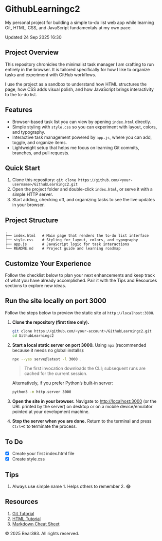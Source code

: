 # GithubLearningc2
My personal project for building a simple to-do list web app while learning Git, HTML, CSS, and JavaScript fundamentals at my own pace.

Updated 24 Sep 2025 16:30

## Project Overview
This repository chronicles the minimalist task manager I am crafting to run entirely in the browser. It is tailored specifically for how I like to organize tasks and experiment with GitHub workflows.

I use the project as a sandbox to understand how HTML structures the page, how CSS adds visual polish, and how JavaScript brings interactivity to the to-do list.

## Features
- Browser-based task list you can view by opening `index.html` directly.
- Simple styling with `style.css` so you can experiment with layout, colors, and typography.
- Interactive task management powered by `app.js`, where you can add, toggle, and organize items.
- Lightweight setup that helps me focus on learning Git commits, branches, and pull requests.

## Quick Start
1. Clone this repository: `git clone https://github.com/<your-username>/GithubLearningc2.git`
2. Open the project folder and double-click `index.html`, or serve it with a simple HTTP server.
3. Start adding, checking off, and organizing tasks to see the live updates in your browser.

## Project Structure
```
.
├── index.html   # Main page that renders the to-do list interface
├── style.css    # Styling for layout, colors, and typography
├── app.js       # JavaScript logic for task interactions
└── README.md    # Project guide and learning roadmap
```

## Customize Your Experience
Follow the checklist below to plan your next enhancements and keep track of what you have already accomplished. Pair it with the Tips and Resources sections to explore new ideas.

## Run the site locally on port 3000
Follow the steps below to preview the static site at `http://localhost:3000`.

1. **Clone the repository (first time only).**
   ```bash
   git clone https://github.com/<your-account>/GithubLearningc2.git
   cd GithubLearningc2
   ```

2. **Start a local static server on port 3000.**
   Using `npx` (recommended because it needs no global installs):
   ```bash
   npx --yes serve@latest -l 3000 .
   ```
   > The first invocation downloads the CLI; subsequent runs are cached for the current session.

   Alternatively, if you prefer Python’s built-in server:
   ```bash
   python3 -m http.server 3000
   ```

3. **Open the site in your browser.**
   Navigate to [http://localhost:3000](http://localhost:3000) (or the URL printed by the server) on desktop or on a mobile device/emulator pointed at your development machine.

4. **Stop the server when you are done.**
   Return to the terminal and press `Ctrl+C` to terminate the process.

## To Do
- [x] Create your first index.html file
- [x] Create style.css

## Tips
1. Always use simple name
        1. Helps others to remember
        2. :joy:

## Resources
1. [Git Tutorial][1]
2. [HTML Tutorial][2]
3. [Markdown Cheat Sheet][3]

<footer>
  <p>&copy; 2025 Bear393. All rights reserved.</p>
</footer>

[1]: https://www.w3schools.com/git/
[2]: https://www.w3schools.com/html/
[3]: https://www.markdownguide.org/cheat-sheet/
